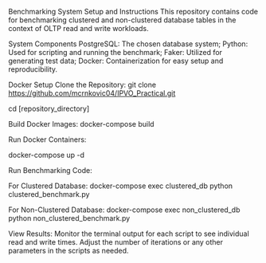 Benchmarking System Setup and Instructions
This repository contains code for benchmarking clustered and non-clustered database tables in the context of OLTP read and write workloads.

System Components
PostgreSQL: The chosen database system;
Python: Used for scripting and running the benchmark;
Faker: Utilized for generating test data;
Docker: Containerization for easy setup and reproducibility.

Docker Setup
Clone the Repository:
git clone https://github.com/mcrnkovic04/IPVO_Practical.git

cd [repository_directory]

Build Docker Images:
docker-compose build

Run Docker Containers:

docker-compose up -d

Run Benchmarking Code:

For Clustered Database:
docker-compose exec clustered_db python clustered_benchmark.py

For Non-Clustered Database:
docker-compose exec non_clustered_db python non_clustered_benchmark.py

View Results:
Monitor the terminal output for each script to see individual read and write times.
Adjust the number of iterations or any other parameters in the scripts as needed.
